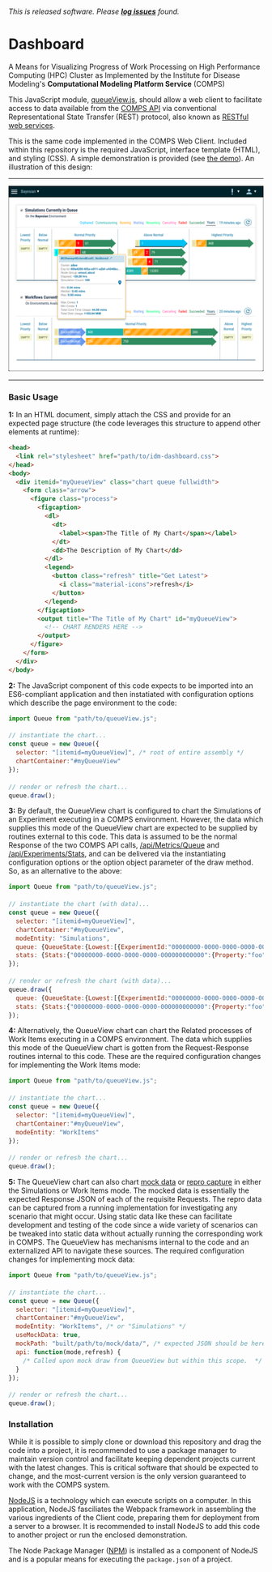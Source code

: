 ###### This is released software. Please **[log issues](/issues)** found.
# Dashboard
A Means for Visualizing Progress of Work Processing on High Performance Computing (HPC) Cluster as Implemented by the Institute for Disease Modeling's **Computational Modeling Platform Service** (COMPS)

This JavaScript module, [queueView.js](/queueView.js), should allow a web client to facilitate access to data available from the [COMPS API](https://comps.idmod.org/api/metadata) via conventional Representational State Transfer (REST) protocol, also known as [RESTful web services](https://en.wikipedia.org/wiki/Representational_state_transfer).

This is the same code implemented in the COMPS Web Client. Included within this repository is the required JavaScript, interface template (HTML), and styling (CSS). A simple demonstration is provided (see [the demo](/demo)). An illustration of this design: 

***
![A prototype.](demo/illustration.png)
***

### Basic Usage
**1:** In an HTML document, simply attach the CSS and provide for an expected page structure (the code leverages this structure to append other elements at runtime):
```html
<head>
  <link rel="stylesheet" href="path/to/idm-dashboard.css">
</head>
<body>
  <div itemid="myQueueView" class="chart queue fullwidth">
    <form class="arrow">
      <figure class="process">
        <figcaption>
          <dl>
            <dt>
              <label><span>The Title of My Chart</span></label>
            </dt>
            <dd>The Description of My Chart</dd>
          </dl>
          <legend>
            <button class="refresh" title="Get Latest">
              <i class="material-icons">refresh</i>
            </button>
          </legend>
        </figcaption>
        <output title="The Title of My Chart" id="myQueueView">
          <!-- CHART RENDERS HERE -->
        </output>
      </figure>
    </form>
  </div>
</body>
```
**2:** The JavaScript component of this code expects to be imported into an ES6-compliant application and then instatiated with configuration options which describe the page environment to the code: 
```javascript
import Queue from "path/to/queueView.js";

// instantiate the chart...
const queue = new Queue({
  selector: "[itemid=myQueueView]", /* root of entire assembly */
  chartContainer:"#myQueueView"
});

// render or refresh the chart...
queue.draw();
```

**3:** By default, the QueueView chart is configured to chart the Simulations of an Experiment executing in a COMPS environment. However, the data which supplies this mode of the QueueView chart are expected to be supplied by routines external to this code. This data is assumed to be the normal Response of the two COMPS API calls, [/api/Metrics/Queue](https://comps.idmod.org/api/json/metadata?op=MetricsQueueGetRequest) and [/api/Experiments/Stats](https://comps.idmod.org/api/json/metadata?op=ExperimentGetStatsRequest), and can be delivered via the instantiating configuration options or the option object parameter of the draw method. So, as an alternative to the above: 
```javascript
import Queue from "path/to/queueView.js";

// instantiate the chart (with data)...
const queue = new Queue({
  selector: "[itemid=myQueueView]",
  chartContainer:"#myQueueView",
  modeEntity: "Simulations",
  queue: {QueueState:{Lowest:[{ExperimentId:"00000000-0000-0000-0000-000000000000"}]}},
  stats: {Stats:{"00000000-0000-0000-0000-000000000000":{Property:"foo"}}}
});

// render or refresh the chart (with data)...
queue.draw({
  queue: {QueueState:{Lowest:[{ExperimentId:"00000000-0000-0000-0000-000000000000"}]}},
  stats: {Stats:{"00000000-0000-0000-0000-000000000000":{Property:"foo"}}}
});
```

**4:** Alternatively, the QueueView chart can chart the Related processes of Work Items executing in a COMPS environment. The data which supplies this mode of the QueueView chart is gotten from the Request-Response routines internal to this code. These are the required configuration changes for implementing the Work Items mode: 
```javascript
import Queue from "path/to/queueView.js";

// instantiate the chart...
const queue = new Queue({
  selector: "[itemid=myQueueView]",
  chartContainer:"#myQueueView",
  modeEntity: "WorkItems"
});

// render or refresh the chart...
queue.draw();
```

**5:** The QueueView chart can also chart [mock data](demo/data) or [repro capture](demo/data/repro.json) in either the Simulations or Work Items mode. The mocked data is essentially the expected Response JSON of each of the requisite Requests. The repro data can be captured from a running implementation for investigating any scenario that might occur. Using static data like these can facilitate development and testing of the code since a wide variety of scenarios can be tweaked into static data without actually running the corresponding work in COMPS. The QueueView has mechanisms internal to the code and an externalized API to navigate these sources. The required configuration changes for implementing mock data: 
```javascript
import Queue from "path/to/queueView.js";

// instantiate the chart...
const queue = new Queue({
  selector: "[itemid=myQueueView]",
  chartContainer:"#myQueueView",
  modeEntity: "WorkItems", /* or "Simulations" */
  useMockData: true,
  mockPath: "built/path/to/mock/data/", /* expected JSON should be here */
  api: function(mode,refresh) {
    /* Called upon mock draw from QueueView but within this scope.  */
  }
});

// render or refresh the chart...
queue.draw();
```

### Installation
While it is possible to simply clone or download this repository and drag the code into a project, it is recommended to use a package manager to maintain version control and facilitate keeping dependent projects current with the latest changes. This is critical software that should be expected to change, and the most-current version is the only version guaranteed to work with the COMPS system.

[NodeJS](https://nodejs.org/en/download/) is a technology which can execute scripts on a computer. In this application, NodeJS fasciliates the Webpack framework in assembling the various ingredients of the Client code, preparing them for deployment from a server to a browser. It is recommended to install NodeJS to add this code to another project or run the enclosed demonstration.

The Node Package Manager ([NPM](https://www.npmjs.com/get-npm)) is installed as a component of NodeJS and is a popular means for executing the `package.json` of a project.
